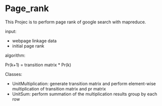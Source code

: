 # Page_rank

This Projec is to perform page rank  of google search with mapreduce.

input: 
* webpage linkage data
* initial page rank

algorithm:

Pr(k+1) = transition matrix * Pr(k)
 
Classes:

* UnitMultiplication: generate transition matrix and perform element-wise multiplication of transition matrix and pr matrix
* UnitSum: perform summation of the multiplication results group by each row
